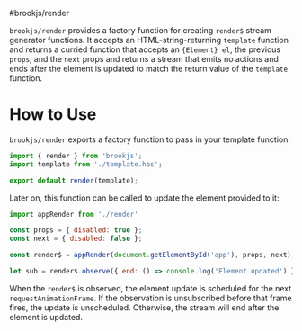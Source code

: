 #brookjs/render

`brookjs/render` provides a factory function for creating `render$` stream generator functions. It accepts an HTML-string-returning `template` function and returns a curried function that accepts an `{Element} el`, the previous `props`, and the `next` props and returns a stream that emits no actions and ends after the element is updated to match the return value of the `template` function.

# How to Use

`brookjs/render` exports a factory function to pass in your template function:

```js
import { render } from 'brookjs';
import template from './template.hbs';

export default render(template);
```

Later on, this function can be called to update the element provided to it:

```js
import appRender from './render'

const props = { disabled: true };
const next = { disabled: false };

const render$ = appRender(document.getElementById('app'), props, next);

let sub = render$.observe({ end: () => console.log('Element updated') });
```

When the `render$` is observed, the element update is scheduled for the next `requestAnimationFrame`. If the observation is unsubscribed before that frame fires, the update is unscheduled. Otherwise, the stream will end after the element is updated.
